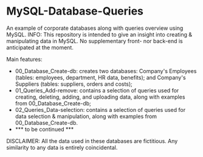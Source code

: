 # MySQL-Database-Queries
An example of corporate databases along with queries overview using MySQL.
INFO: This repository is intended to give an insight into creating & manipulating data in MySQL. No supplementary front- nor back-end is anticipated at the moment.

Main features:
- 00_Database_Create-db: creates two databases: Company's Employees (tables: employees, department, HR data, benefits); and Company's Suppliers (tables: suppliers, orders and costs);
- 01_Queries_Add-remove: contains a selection of queries used for creating, deleting, adding, and uploading data, along with examples from 00_Database_Create-db;
- 02_Queries_Data-selection: contains a selection of queries used for data selection & manipulation, along with examples from 00_Database_Create-db.
- *** to be continued ***

DISCLAIMER: All the data used in these databases are fictitious. Any similarity to any data is entirely coincidental.
